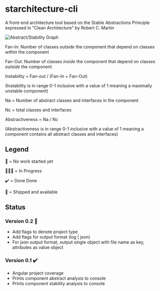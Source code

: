 # starchitecture-cli
A front-end architecture tool based on the Stable Abstractions Principle expressed in "Clean Architecture" by Robert C. Martin

![Abstract/Stability Graph](https://adriancitu.files.wordpress.com/2017/12/sapprinciple1.png)

Fan-In: Number of classes *outside* the component that depend on classes *within* the component

Fan-Out: Number of classes *inside* the component that depend on classes *outside* the component

Instability =  Fan-out / (Fan-In + Fan-Out)

(Instability is in range 0-1 inclusive with a value of 1 meaning a maximally unstable component)

Na = Number of abstract classes and interfaces in the component

Nc = total classes and interfaces

Abstractiveness = Na / Nc

(Abstractiveness is in range 0-1 inclusive with a value of 1 meaning a component contains all abstract classes and interfaces)

## Legend

🧠 = No work started yet

👨🏾‍💻 = In Progress 

✔️ = Done Done

🚢 = Shipped and available

## Status

### Version 0.2 🧠
- Add flags to denote project type
- Add flags for output format (log | json)
- For json output format, output single object with file name as key, attributes as value object

### Version 0.1 ✔️ 
- Angular project coverage
- Prints component abstract analysis to console
- Prints component stability analysis to console
